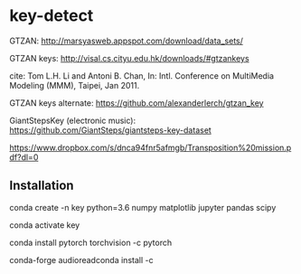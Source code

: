 # key-detect


GTZAN: http://marsyasweb.appspot.com/download/data_sets/

GTZAN keys: http://visal.cs.cityu.edu.hk/downloads/#gtzankeys

cite: Tom L.H. Li and Antoni B. Chan, In: Intl. Conference on MultiMedia Modeling (MMM), Taipei, Jan 2011.

GTZAN keys alternate: https://github.com/alexanderlerch/gtzan_key

GiantStepsKey (electronic music): https://github.com/GiantSteps/giantsteps-key-dataset

https://www.dropbox.com/s/dnca94fnr5afmgb/Transposition%20mission.pdf?dl=0

## Installation

conda create -n key python=3.6 numpy matplotlib jupyter pandas scipy

conda activate key

conda install pytorch torchvision -c pytorch

conda-forge audioreadconda install -c 
